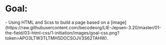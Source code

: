<h1>Goal:</h1>
- Using HTML and Scss to build a page based on a [image](https://raw.githubusercontent.com/becodeorg/LIE-Jepsen-3.20/master/01-the-field/03-html-css/1-initiation/images/goal-css.png?token=APO3LTW3TLTMH5DOCSOJV3S62TAHW).
